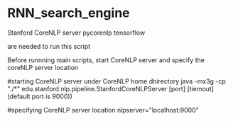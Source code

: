 # RNN_search_engine


Stanford CoreNLP server 
pycorenlp
tensorflow

 are needed to run this script

Before runnning main scripts, start CoreNLP server and specify the coreNLP server location

#starting CoreNLP server under CoreNLP home dhirectory
java -mx3g -cp "./*" edu.stanford.nlp.pipeline.StanfordCoreNLPServer [port] [tiemout]
(default port is 9000))

#specifying CoreNLP server location
nlpserver="localhost:9000"
